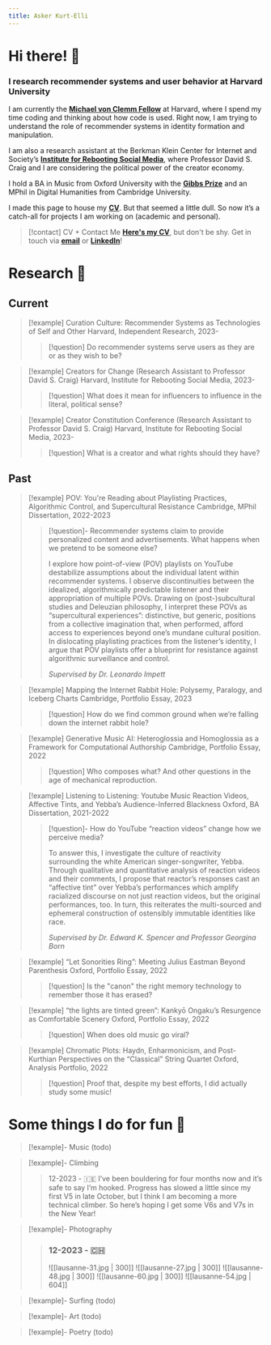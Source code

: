 ```yaml
---
title: Asker Kurt-Elli 
---
```

# Hi there! 👋 
### I research recommender systems and user behavior at Harvard University

I am currently the [**Michael von Clemm Fellow**](https://www.magd.ox.ac.uk/news/alumnus-receives-michael-von-clemm-fellowship/) at Harvard, where I spend my time coding and thinking about how code is used. Right now, I am trying to understand the role of recommender systems in identity formation and manipulation.

I am also a research assistant at the Berkman Klein Center for Internet and Society’s [**Institute for Rebooting Social Media**](https://rebootingsocialmedia.org/), where Professor David S. Craig and I are considering the political power of the creator economy.

I hold a BA in Music from Oxford University with the **[Gibbs Prize](https://www.ox.ac.uk/students/fees-funding/prizes-and-awards/gibbs)** and an MPhil in Digital Humanities from Cambridge University.

I made this page to house my [**CV**](Asker_Kurt-Elli_CV.pdf). But that seemed a little dull. So now it’s a catch-all for projects I am working on (academic and personal).

>[!contact] CV + Contact Me
>[**Here's my CV**](Asker_Kurt-Elli_CV.pdf), but don't be shy. Get in touch via **[email](mailto:asker_kurtelli@g.harvard.edu)** or **[LinkedIn](https://www.linkedin.com/in/asker-kurt-elli/)**!

# Research 📄
## Current

>[!example] Curation Culture: Recommender Systems as Technologies of Self and Other
>Harvard, Independent Research, 2023-
>>[!question] Do recommender systems serve users as they are or as they wish to be?

>[!example] Creators for Change (Research Assistant to Professor David S. Craig)
>Harvard, Institute for Rebooting Social Media, 2023-
>>[!question] What does it mean for influencers to influence in the literal, political sense?

>[!example] Creator Constitution Conference (Research Assistant to Professor David S. Craig)
>Harvard, Institute for Rebooting Social Media, 2023-
>>[!question] What is a creator and what rights should they have?

## Past

>[!example] POV: You're Reading about Playlisting Practices, Algorithmic Control, and Supercultural Resistance
>Cambridge, MPhil Dissertation, 2022-2023
>>[!question]- Recommender systems claim to provide personalized content and advertisements. What happens when we pretend to be someone else?
>>
>>I explore how point-of-view (POV) playlists on YouTube destabilize assumptions about the individual latent within recommender systems. I observe discontinuities between the idealized, algorithmically predictable listener and their appropriation of multiple POVs. Drawing on (post-)subcultural studies and Deleuzian philosophy, I interpret these POVs as “supercultural experiences”: distinctive, but generic, positions from a collective imagination that, when performed, afford access to experiences beyond one’s mundane cultural position. In dislocating playlisting practices from the listener’s identity, I argue that POV playlists offer a blueprint for resistance against algorithmic surveillance and control.
>>
>>_Supervised by Dr. Leonardo Impett_

>[!example] Mapping the Internet Rabbit Hole: Polysemy, Paralogy, and Iceberg Charts
>Cambridge, Portfolio Essay, 2023
>>[!question] How do we find common ground when we’re falling down the internet rabbit hole?

>[!example] Generative Music AI: Heteroglossia and Homoglossia as a Framework for Computational Authorship
>Cambridge, Portfolio Essay, 2022
>>[!question] Who composes what? And other questions in the age of mechanical reproduction.

>[!example] Listening to Listening: Youtube Music Reaction Videos, Affective Tints, and Yebba’s Audience-Inferred Blackness
>Oxford, BA Dissertation, 2021-2022
>>[!question]- How do YouTube “reaction videos” change how we perceive media?
>>
>>To answer this, I investigate the culture of reactivity surrounding the white American singer-songwriter, Yebba. Through qualitative and quantitative analysis of reaction videos and their comments, I propose that reactor’s responses cast an “affective tint” over Yebba’s performances which amplify racialized discourse on not just reaction videos, but the original performances, too. In turn, this reiterates the multi-sourced and ephemeral construction of ostensibly immutable identities like race.
>>
>>_Supervised by Dr. Edward K. Spencer and Professor Georgina Born_

>[!example] “Let Sonorities Ring”: Meeting Julius Eastman Beyond Parenthesis
>Oxford, Portfolio Essay, 2022
>>[!question] Is the "canon" the right memory technology to remember those it has erased?

>[!example] “the lights are tinted green”: Kankyō Ongaku’s Resurgence as Comfortable Scenery
>Oxford, Portfolio Essay, 2022
>>[!question] When does old music go viral?

>[!example] Chromatic Plots: Haydn, Enharmonicism, and Post-Kurthian Perspectives on the “Classical” String Quartet
>Oxford, Analysis Portfolio, 2022
>>[!question] Proof that, despite my best efforts, I did actually study some music!

# Some things I do for fun 🌊 

>[!example]- Music (todo)

>[!example]- Climbing
>> 12-2023 - 🇮🇪
>I’ve been bouldering for four months now and it’s safe to say I’m hooked. Progress has slowed a little since my first V5 in late October, but I think I am becoming a more technical climber. So here’s hoping I get some V6s and V7s in the New Year!

>[!example]- Photography
>> ### 12-2023 - 🇨🇭
>>
>> ![[lausanne-31.jpg | 300]] ![[lausanne-27.jpg | 300]]
>> ![[lausanne-48.jpg | 300]] ![[lausanne-60.jpg | 300]]
>> ![[lausanne-54.jpg | 604]]

>[!example]- Surfing (todo)

>[!example]- Art (todo)

>[!example]- Poetry (todo)
